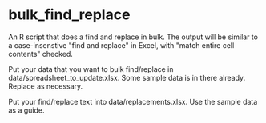 # bulk_find_replace

An R script that does a find and replace in bulk. The output will be similar to a case-insenstive "find and replace" in Excel, with "match entire cell contents" checked.

Put your data that you want to bulk find/replace in data/spreadsheet_to_update.xlsx. Some sample data is in there already. Replace as necessary.

Put your find/replace text into data/replacements.xlsx. Use the sample data as a guide.
